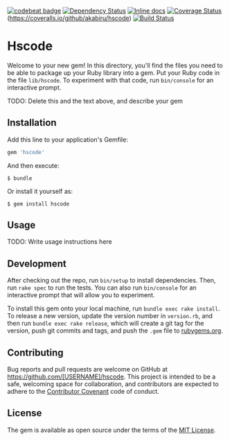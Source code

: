 [![codebeat badge](https://codebeat.co/badges/b4067adc-06cb-4142-a985-519555be3070)](https://codebeat.co/projects/github-com-akabiru-hscode) [![Dependency Status](https://gemnasium.com/badges/github.com/akabiru/hscode.svg)](https://gemnasium.com/github.com/akabiru/hscode) [![Inline docs](http://inch-ci.org/github/akabiru/hscode.svg?branch=master)](http://inch-ci.org/github/akabiru/hscode) [![Coverage Status](https://coveralls.io/repos/github/akabiru/hscode/badge.svg?branch=master)](https://coveralls.io/github/akabiru/hscode?branch=master)(https://coveralls.io/github/akabiru/hscode) [![Build Status](https://travis-ci.org/akabiru/hscode.svg?branch=master)](https://travis-ci.org/akabiru/hscode)

# Hscode

Welcome to your new gem! In this directory, you'll find the files you need to be able to package up your Ruby library into a gem. Put your Ruby code in the file `lib/hscode`. To experiment with that code, run `bin/console` for an interactive prompt.

TODO: Delete this and the text above, and describe your gem

## Installation

Add this line to your application's Gemfile:

```ruby
gem 'hscode'
```

And then execute:

    $ bundle

Or install it yourself as:

    $ gem install hscode

## Usage

TODO: Write usage instructions here

## Development

After checking out the repo, run `bin/setup` to install dependencies. Then, run `rake spec` to run the tests. You can also run `bin/console` for an interactive prompt that will allow you to experiment.

To install this gem onto your local machine, run `bundle exec rake install`. To release a new version, update the version number in `version.rb`, and then run `bundle exec rake release`, which will create a git tag for the version, push git commits and tags, and push the `.gem` file to [rubygems.org](https://rubygems.org).

## Contributing

Bug reports and pull requests are welcome on GitHub at https://github.com/[USERNAME]/hscode. This project is intended to be a safe, welcoming space for collaboration, and contributors are expected to adhere to the [Contributor Covenant](http://contributor-covenant.org) code of conduct.


## License

The gem is available as open source under the terms of the [MIT License](http://opensource.org/licenses/MIT).

